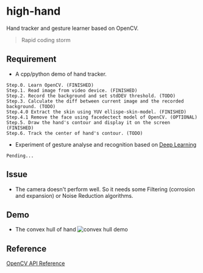 high-hand
=========

Hand tracker and gesture learner based on OpenCV.

> Rapid coding storm

## Requirement
* A cpp/python demo of hand tracker.
```
Step.0. Learn OpenCV. (FINISHED)
Step.1. Read image from video device. (FINISHED)
Step.2. Record the background and set stdDEV threshold. (TODO)
Step.3. Calculate the diff between current image and the recorded background. (TODO)
Step.4.0 Extract the skin using YUV ellispe-skin-model. (FINISHED)
Step.4.1 Remove the face using facedectect model of OpenCV. (OPTIONAL)
Step.5. Draw the hand's contour and display it on the screen (FINISHED)
Step.6. Track the center of hand's contour. (TODO)
```

* Experiment of gesture analyse and recognition based on [Deep Learning](http://deeplearning.stanford.edu/wiki/index.php/UFLDL%E6%95%99%E7%A8%8B)
```
Pending...
```

## Issue
* The camera doesn't perform well. So it needs some Filtering (corrosion and expansion) or Noise Reduction algorithms.

## Demo
* The convex hull of hand
![convex hull demo](https://github.com/iphkwan/high-hand/blob/master/img/demo_0.png)

## Reference
[OpenCV API Reference](http://docs.opencv.org/modules/refman.html)
